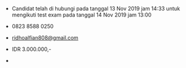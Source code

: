 - Candidat telah di hubungi pada tanggal 13 Nov 2019 jam 14:33 untuk mengikuti test exam pada tanggal 14 Nov 2019 jam 13:00

- 0823 8588 0250

- ridhoalfian808@gmail.com

- IDR 3.000.000,-

- 
